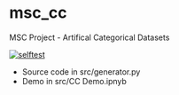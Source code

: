 # msc_cc
MSC Project - Artifical Categorical Datasets

[![selftest](https://github.com/98MM/msc_cc/actions/workflows/test_cc.yml/badge.svg)](https://github.com/98MM/msc_cc/actions/workflows/test_cc.yml)

- Source code in src/generator.py
- Demo in src/CC Demo.ipnyb
